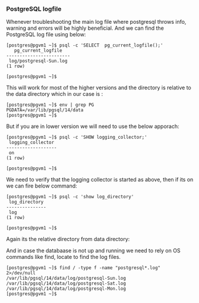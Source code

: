 ### PostgreSQL logfile
Whenever troubleshooting the main log file where postgresql throws info, warning and errors will be highly beneficial. And we can find the PostgreSQL log file using below:
```
[postgres@pgvm1 ~]$ psql -c 'SELECT  pg_current_logfile();'
   pg_current_logfile
------------------------
 log/postgresql-Sun.log
(1 row)

[postgres@pgvm1 ~]$
```
This will work for most of the higher versions and the directory is relative to the data directory which in our case is :
```
[postgres@pgvm1 ~]$ env | grep PG
PGDATA=/var/lib/pgsql/14/data
[postgres@pgvm1 ~]$
```
But if you are in lower version we will need to use the below apporach:
```
[postgres@pgvm1 ~]$ psql -c 'SHOW logging_collector;'
 logging_collector
-------------------
 on
(1 row)

[postgres@pgvm1 ~]$
```
We need to verify that the logging collector is started as above, then if its on we can fire below command:
```
[postgres@pgvm1 ~]$ psql -c 'show log_directory'
 log_directory
---------------
 log
(1 row)

[postgres@pgvm1 ~]$
```
Again its the relative directory from data directory:

And in case the databaase is not up and running we need to rely on OS commands like find, locate to find the log files.
```
[postgres@pgvm1 ~]$ find / -type f -name "postgresql*.log"  2>/dev/null
/var/lib/pgsql/14/data/log/postgresql-Sun.log
/var/lib/pgsql/14/data/log/postgresql-Sat.log
/var/lib/pgsql/14/data/log/postgresql-Mon.log
[postgres@pgvm1 ~]$
```